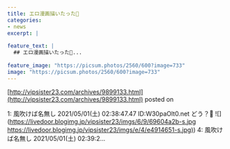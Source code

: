 ```yaml
---
title: エロ漫画描いたった🥳
categories:
- news
excerpt: |
  
feature_text: |
  ## エロ漫画描いたった🥳...
  
feature_image: "https://picsum.photos/2560/600?image=733"
image: "https://picsum.photos/2560/600?image=733"
---
```


[http://vipsister23.com/archives/9899133.html](http://vipsister23.com/archives/9899133.html)
posted on 

<!--more-->

1: 風吹けば名無し 2021/05/01(土) 02:38:47.47 ID:W30paOlt0.net どう？🥳 ![](https://livedoor.blogimg.jp/vipsister23/imgs/6/9/69604a2b-s.jpg [https://livedoor.blogimg.jp/vipsister23/imgs/e/4/e4914651-s.jpg)](https://livedoor.blogimg.jp/vipsister23/imgs/e/4/e4914651-s.jpg)) 4: 風吹けば名無し 2021/05/01(土) 02:39:2...
